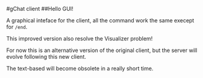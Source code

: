 #gChat client
##Hello GUI!

A graphical inteface for the client, all the command work the same execept for `/end`.

This improved version also resolve the Visualizer problem!

For now this is an alternative version of the original client, but the server will evolve following this new client. 

The text-based will become obsolete in a really short time.

